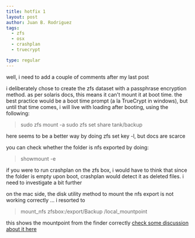 ```yaml
---
title: hotfix 1
layout: post
author: Juan B. Rodriguez
tags:
  - zfs
  - osx
  - crashplan
  - truecrypt

type: regular
---
```


well, i need to add a couple of comments after my last post

i deliberately chose to create the zfs dataset with a passphrase encryption method. as per solaris docs, this means it can't mount it at boot time. the best practice would be a boot time prompt (a la TrueCrypt in windows), but until that time comes, i will live with loading after booting, using the following:

<blockquote>
sudo zfs mount -a
sudo zfs set share tank/backup
</blockquote>

here seems to be a better way by doing zfs set key -l, but docs are scarce

you can check whether the folder is nfs exported by doing:

<blockquote>
showmount -e
</blockquote>

if you were to run crashplan on the zfs box, i would have to think that since the folder is empty upon boot, crashplan would detect it as deleted files. i need to investigate a bit further

on the mac side, the disk utility method to mount the nfs export is not working correctly ... i resorted to

<blockquote>
mount_nfs zfsbox:/export/Backup /local_mountpoint
</blockquote>

this shows the mountpoint from the finder correctly [check some discussion about it here](http://help.bombich.com/discussions/questions/3459-cloningcopying-to-or-from-an-nfs-share)
 
